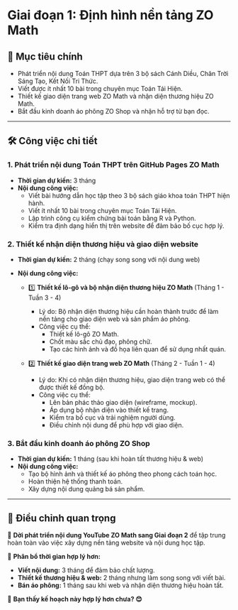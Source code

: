# Giai đoạn 1: Định hình nền tảng ZO Math

## 🎯 Mục tiêu chính

- Phát triển nội dung Toán THPT dựa trên 3 bộ sách Cánh Diều, Chân Trời Sáng Tạo, Kết Nối Tri Thức.
- Viết được ít nhất 10 bài trong chuyên mục Toán Tái Hiện.
- Thiết kế giao diện trang web ZO Math và nhận diện thương hiệu ZO Math.
- Bắt đầu kinh doanh áo phông ZO Shop và nhận hỗ trợ từ bạn đọc.

---

## 🛠️ Công việc chi tiết

### 1. Phát triển nội dung Toán THPT trên GitHub Pages ZO Math

- **Thời gian dự kiến:** 3 tháng
- **Nội dung công việc:**
  - Viết bài hướng dẫn học tập theo 3 bộ sách giáo khoa toán THPT hiện hành.
  - Viết ít nhất 10 bài trong chuyên mục Toán Tái Hiện.
  - Lập trình công cụ kiểm chứng bài toán bằng R và Python.
  - Kiểm tra định dạng hiển thị trên website để đảm bảo bố cục hợp lý.

### 2. Thiết kế nhận diện thương hiệu và giao diện website

- **Thời gian dự kiến:** 2 tháng (chạy song song với nội dung web)
- **Nội dung công việc:**

  - 1️⃣ **Thiết kế lô-gô và bộ nhận diện thương hiệu ZO Math** (Tháng 1 - Tuần 3 - 4)
    - Lý do: Bộ nhận diện thương hiệu cần hoàn thành trước để làm nền tảng cho giao diện web và sản phẩm áo phông.
    - Công việc cụ thể:
      - Thiết kế lô-gô ZO Math.
      - Chốt màu sắc chủ đạo, phông chữ.
      - Tạo các hình ảnh và đồ họa liên quan để sử dụng nhất quán.

  - 2️⃣ **Thiết kế giao diện trang web ZO Math** (Tháng 2 - Tuần 1 - 4)
    - Lý do: Khi có nhận diện thương hiệu, giao diện trang web có thể được thiết kế đồng bộ.
    - Công việc cụ thể:
      - Lên bản phác thảo giao diện (wireframe, mockup).
      - Áp dụng bộ nhận diện vào thiết kế trang.
      - Kiểm tra bố cục và trải nghiệm người dùng.
      - Điều chỉnh nội dung để phù hợp với giao diện.

### 3. Bắt đầu kinh doanh áo phông ZO Shop

- **Thời gian dự kiến:** 1 tháng (sau khi hoàn tất thương hiệu & web)
- **Nội dung công việc:**
  - Tạo bộ hình ảnh và thiết kế áo phông theo phong cách toán học.
  - Hoàn thiện hệ thống thanh toán.
  - Xây dựng nội dung quảng bá sản phẩm.

---

## 📌 Điều chỉnh quan trọng

🚀 **Dời phát triển nội dung YouTube ZO Math sang Giai đoạn 2** để tập trung hoàn toàn vào việc xây dựng nền tảng website và nội dung học tập.

📆 **Phân bổ thời gian hợp lý hơn:** 
- **Viết nội dung:** 3 tháng để đảm bảo chất lượng.
- **Thiết kế thương hiệu & web:** 2 tháng nhưng làm song song với viết bài.
- **Bán áo phông:** 1 tháng sau khi web và nhận diện thương hiệu hoàn tất.

📌 **Bạn thấy kế hoạch này hợp lý hơn chưa? 😊**

